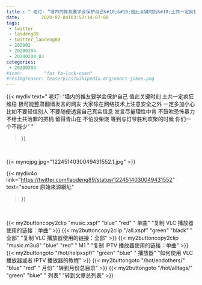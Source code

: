 ```yaml
---
title : " 老灯: “墙内的推友要学会保护自己&#10;&#10;值此关键时刻&#10;土共一定疯狂维稳&#10;极可能整肃翻墙发言的网友&#10;大家除在网络技术上注意安全之外&#10;一定多加小心&#10;比如不要轻信别人&#10;不要随便透露自己真实信息&#10;发言尽量理性中肯&#10;不鼓吹恐怖暴力&#10;不给土共治罪的把柄&#10;留得青山在 &#10;不怕没柴烧&#10;等到与灯爷胜利欢聚的时候&#10;你们一个不能少”  "
date:        2020-02-04T03:57:14-07:00
tags:
 - twitter
 - laodeng89
 - twitter_laodeng89
 - 202002
 - 20200204
 - 20200204_03
categories:
 - 20200204
#icon:        "fas fa-lock-open"
#resImgTeaser: teaserpics/wikipedia.org/emacs-jokes.png
---
```


{{< mydiv text=" 老灯: “墙内的推友要学会保护自己&#10;&#10;值此关键时刻&#10;土共一定疯狂维稳&#10;极可能整肃翻墙发言的网友&#10;大家除在网络技术上注意安全之外&#10;一定多加小心&#10;比如不要轻信别人&#10;不要随便透露自己真实信息&#10;发言尽量理性中肯&#10;不鼓吹恐怖暴力&#10;不给土共治罪的把柄&#10;留得青山在 &#10;不怕没柴烧&#10;等到与灯爷胜利欢聚的时候&#10;你们一个不能少”  "
>}}
<br>


 {{< mynojpg jpg="1224514030049431552.1.jpg" >}}<br> 



{{< mydiv4o link="https://twitter.com/laodeng89/status/1224514030049431552"
text="source 原始來源網址"
>}}


<br>





{{< my2buttoncopy2clip "music.xspf"        "blue"   "red"    " 单曲"  "复制 VLC 播放器使用的链接：单曲" >}} {{< my2buttoncopy2clip "/all.xspf"         "green"  "black"  " 全部"  "复制 VLC 播放器使用的链接：全部" >}} {{< my2buttoncopy2clip "music.m3u8"        "blue"   "red"    " M1 "    "复制 IPTV 播放器使用的链接：单曲" >}} {{< my2buttongoto      "/hot/helpxspf/"    "green"  "blue"   " 播放器" "如何使用 VLC 播放器或者 IPTV 播放器的教程" >}} {{< my2buttongoto      "/hot/endothers/"   "blue"   "red"    " 月份"   "转到月份总目录" >}} {{< my2buttongoto      "/hot/alltags/"     "green"  "blue"   " 列表"   "转到文章总列表" >}} 
